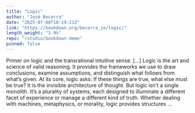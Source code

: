 ```yaml
---
title: "Logic"
author: "José Becerra"
date: "2025-07-08T10:19:21Z"
link: "https://bookdown.org/becerra_je/logic/"
length_weight: "3.9%"
repo: "rstudio/bookdown-demo"
pinned: false
---
```


Primer on logic and the transrational intuitive sense. [...] Logic is the art and science of valid reasoning. It provides the frameworks we use to draw conclusions, examine assumptions, and distinguish what follows from what’s given. At its core, logic asks: If these things are true, what else must be true? It is the invisible architecture of thought. But logic isn’t a single monolith. It’s a plurality of systems, each designed to illuminate a different facet of experience or manage a different kind of truth. Whether dealing with machines, metaphysics, or morality, logic provides structures ...
